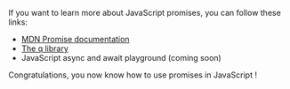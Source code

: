 If you want to learn more about JavaScript promises, you can follow these links:

* [MDN Promise documentation](https://developer.mozilla.org/en-US/docs/Web/JavaScript/Reference/Global_Objects/Promise)
* [The q library](https://github.com/kriskowal/q)
* JavaScript async and await playground (coming soon)

Congratulations, you now know how to use promises in JavaScript !
